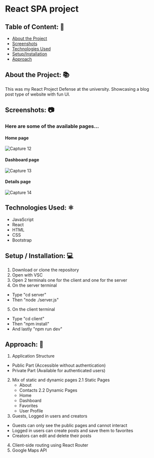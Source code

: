 # React SPA project

## Table of Content: 📑
* [About the Project](#about-the-project-)
* [Screenshots](#screenshots-)
* [Technologies Used](#technologies-used-%EF%B8%8F)
* [Setup/Installation](#setup--installation-)
* [Approach](#approach-)

## About the Project: 📚
This was my React Project Defense at the university. Showcasing a blog post type of website with fun UI.

## Screenshots: 📷
### Here are some of the available pages...
#### Home page

![Capture 12](https://github.com/TabhitaBlackmore/React-SPA-Project/assets/135979731/28b42b79-923b-45ac-9d0c-72fa6580622f)
#### Dashboard page

![Capture 13](https://github.com/TabhitaBlackmore/React-SPA-Project/assets/135979731/2d8f96e7-793d-400b-b343-86b1d25f8630)
#### Details page

![Capture 14](https://github.com/TabhitaBlackmore/React-SPA-Project/assets/135979731/55bcd6b7-8f85-4316-90d6-f4b95a921d31)

## Technologies Used: ⚛️
* JavaScript
* React
* HTML
* CSS
* Bootstrap

## Setup / Installation: 💻
1. Download or clone the repository
2. Open with VSC 
3. Open 2 terminals one for the client and one for the server
4. On the server terminal
  * Type "cd server"
  * Then "node ./server.js"
5. On the client terminal
  * Type "cd client"
  * Then "npm install"
  * And lastly "npm run dev"

## Approach: 🚶
1. Application Structure
  * Public Part (Accessible without authentication)
  * Private Part (Available for authenticated users)
2. Mix of static and dynamic pages
  2.1 Static Pages
    * About
    * Contacts
  2.2 Dynamic Pages
    * Home
    * Dashboard
    * Favorites
    * User Profile
3. Guests, Logged in users and creators
  * Guests can only see the public pages and cannot interact
  * Logged in users can create posts and save them to favorites
  * Creators can edit and delete their posts
4. Client-side routing using React Router
5. Google Maps API
    

